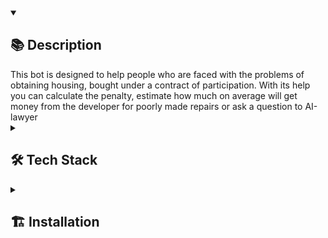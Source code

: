 <details open><summary><h2>📚 Description</h2></summary>
This bot is designed to help people who are faced with the problems of obtaining housing, bought under a contract of participation. With its help you can calculate the penalty, estimate how much on average will get money from the developer for poorly made repairs or ask a question to AI-lawyer

</details>
<details><summary><h2>🛠️ Tech Stack</h2></summary>
<img src="https://img.shields.io/badge/Python-%2314354c.svg?logo=Python&logoColor=white&style=flat" alt="Python" /> <img src="https://img.shields.io/badge/docker-%230db7ed.svg?style=for-the-badge&logo=docker&logoColor=white&style=flat" alt="Docker" /> <img src="https://img.shields.io/badge/postgres-%23316192.svg?style=for-the-badge&logo=postgresql&logoColor=white&style=flat" alt="PostgresQL" /> <img src="https://img.shields.io/badge/redis-%23DD0031.svg?style=for-the-badge&logo=redis&logoColor=white&style=flat" alt="redis" /> <img src="https://img.shields.io/badge/Telegram-2CA5E0?style=for-the-badge&logo=telegram&logoColor=white&style=flat" alt="Telegram" /> <img src="https://img.shields.io/badge/chatGPT-74aa9c?style=for-the-badge&logo=openai&logoColor=white&style=flat" alt="OpenAI" />  

</details>
<details ><summary><h2>🏗️ Installation</h2></summary>

```
git clone git@github.com:akkrn/help_ddu_bot.git
```
Create your own .env with data like in .env.example
Start to compose app:
```
sudo docker compose up
```

For the first time should be imported table from data by bash script
```
sudo ./sh/import_keyratecbr.sh
```

And rerun compose
```
sudo docker compose up --build
```
</details>
